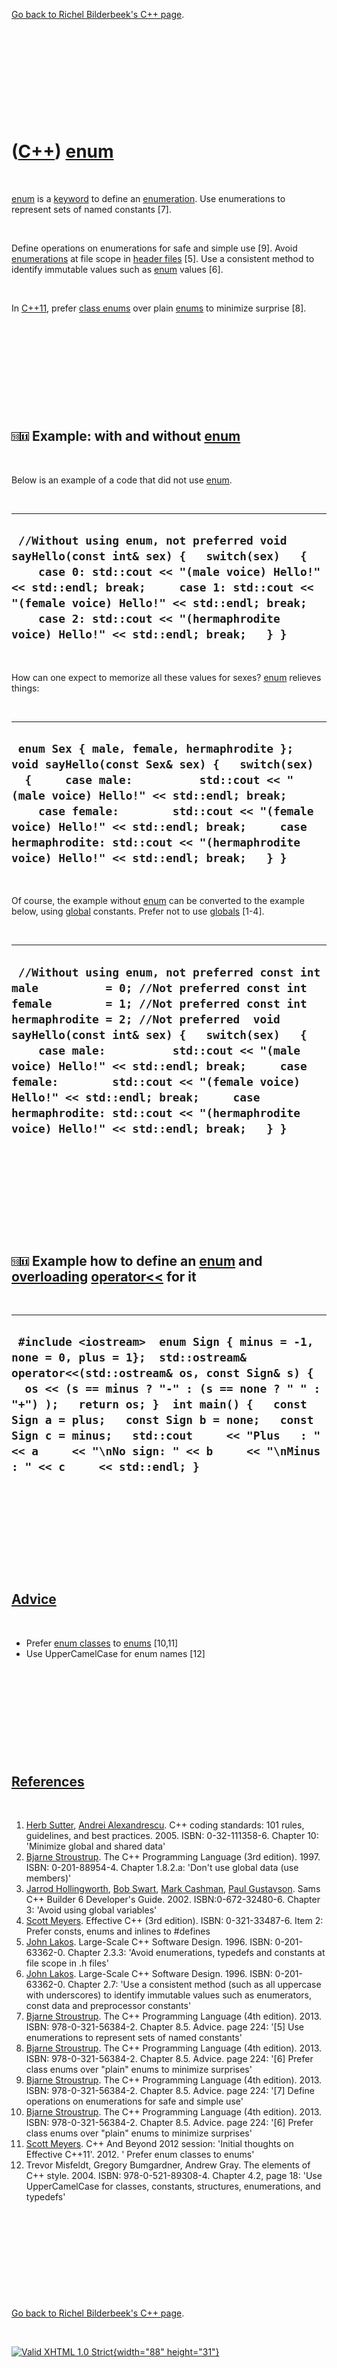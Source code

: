 

[Go back to Richel Bilderbeek's C++ page](Cpp.htm).

 

 

 

 

 

([C++](Cpp.htm)) [enum](CppEnum.htm)
====================================

 

[enum](CppEnum.htm) is a [keyword](CppKeyword.htm) to define an
[enumeration](CppEnum.htm). Use enumerations to represent sets of named
constants \[7\].

 

Define operations on enumerations for safe and simple use \[9\]. Avoid
[enumerations](CppEnum.htm) at file scope in [header
files](CppHeaderFile.htm) \[5\]. Use a consistent method to identify
immutable values such as [enum](CppEnum.htm) values \[6\].

 

In [C++11](Cpp11.htm), prefer [class enums](CppEnumClass.htm) over plain
[enums](CppEnum.htm) to minimize surprise \[8\].

 

 

 

 

 

![C++98](PicCpp98.png)![C++11](PicCpp11.png) Example: with and without [enum](CppEnum.htm)
------------------------------------------------------------------------------------------

 

Below is an example of a code that did not use [enum](CppEnum.htm).

 

  -----------------------------------------------------------------------------------------------------------------------------------------------------------------------------------------------------------------------------------------------------------------------------------------------------------------------
  ` //Without using enum, not preferred void sayHello(const int& sex) {   switch(sex)   {     case 0: std::cout << "(male voice) Hello!" << std::endl; break;     case 1: std::cout << "(female voice) Hello!" << std::endl; break;     case 2: std::cout << "(hermaphrodite voice) Hello!" << std::endl; break;   } }`
  -----------------------------------------------------------------------------------------------------------------------------------------------------------------------------------------------------------------------------------------------------------------------------------------------------------------------

 

How can one expect to memorize all these values for sexes?
[enum](CppEnum.htm) relieves things:

 

  ------------------------------------------------------------------------------------------------------------------------------------------------------------------------------------------------------------------------------------------------------------------------------------------------------------------------------------------------------------------
  ` enum Sex { male, female, hermaphrodite };  void sayHello(const Sex& sex) {   switch(sex)   {     case male:          std::cout << "(male voice) Hello!" << std::endl; break;     case female:        std::cout << "(female voice) Hello!" << std::endl; break;     case hermaphrodite: std::cout << "(hermaphrodite voice) Hello!" << std::endl; break;   } }`
  ------------------------------------------------------------------------------------------------------------------------------------------------------------------------------------------------------------------------------------------------------------------------------------------------------------------------------------------------------------------

 

Of course, the example without [enum](CppEnum.htm) can be converted to
the example below, using [global](CppGlobal.htm) constants. Prefer not
to use [globals](CppGlobal.htm) \[1-4\].

 

  ---------------------------------------------------------------------------------------------------------------------------------------------------------------------------------------------------------------------------------------------------------------------------------------------------------------------------------------------------------------------------------------------------------------------------------------------------------------------------------------------------
  ` //Without using enum, not preferred const int male          = 0; //Not preferred const int female        = 1; //Not preferred const int hermaphrodite = 2; //Not preferred  void sayHello(const int& sex) {   switch(sex)   {     case male:          std::cout << "(male voice) Hello!" << std::endl; break;     case female:        std::cout << "(female voice) Hello!" << std::endl; break;     case hermaphrodite: std::cout << "(hermaphrodite voice) Hello!" << std::endl; break;   } }`
  ---------------------------------------------------------------------------------------------------------------------------------------------------------------------------------------------------------------------------------------------------------------------------------------------------------------------------------------------------------------------------------------------------------------------------------------------------------------------------------------------------

 

 

 

 

 

![C++98](PicCpp98.png)![C++11](PicCpp11.png) Example how to define an [enum](CppEnum.htm) and [overloading](CppOverload.htm) [operator](CppOperator.htm)[&lt;&lt;](CppOperatorStreamOut.htm) for it
---------------------------------------------------------------------------------------------------------------------------------------------------------------------------------------------------

 

  ----------------------------------------------------------------------------------------------------------------------------------------------------------------------------------------------------------------------------------------------------------------------------------------------------------------------------------------------------------------------------------------------------------
  ` #include <iostream>  enum Sign { minus = -1, none = 0, plus = 1};  std::ostream&  operator<<(std::ostream& os, const Sign& s) {   os << (s == minus ? "-" : (s == none ? " " : "+") );   return os; }  int main() {   const Sign a = plus;   const Sign b = none;   const Sign c = minus;   std::cout     << "Plus   : " << a     << "\nNo sign: " << b     << "\nMinus  : " << c     << std::endl; }`
  ----------------------------------------------------------------------------------------------------------------------------------------------------------------------------------------------------------------------------------------------------------------------------------------------------------------------------------------------------------------------------------------------------------

 

 

 

 

 

[Advice](CppAdvice.htm)
-----------------------

 

-   Prefer [enum classes](CppEnumClass.htm) to [enums](CppEnum.htm)
    \[10,11\]
-   Use UpperCamelCase for enum names \[12\]

 

 

 

 

 

[References](CppReferences.htm)
-------------------------------

 

1.  [Herb Sutter](CppHerbSutter.htm), [Andrei
    Alexandrescu](CppAndreiAlexandrescu.htm). C++ coding standards: 101
    rules, guidelines, and best practices. 2005. ISBN: 0-32-111358-6.
    Chapter 10: 'Minimize global and shared data'
2.  [Bjarne Stroustrup](CppBjarneStroustrup.htm). The C++ Programming
    Language (3rd edition). 1997. ISBN: 0-201-88954-4. Chapter 1.8.2.a:
    'Don't use global data (use members)'
3.  [Jarrod Hollingworth](CppJarrodHollingworth.htm), [Bob
    Swart](CppBobSwart.htm), [Mark Cashman](CppMarkCashman.htm), [Paul
    Gustavson](CppPaulGustavson.htm). Sams C++ Builder 6
    Developer's Guide. 2002. ISBN:0-672-32480-6. Chapter 3: 'Avoid using
    global variables'
4.  [Scott Meyers](CppScottMeyers.htm). Effective C++ (3rd edition).
    ISBN: 0-321-33487-6. Item 2: Prefer consts, enums and inlines to
    \#defines
5.  [John Lakos](CppJohnLakos.htm). Large-Scale C++ Software Design.
    1996. ISBN: 0-201-63362-0. Chapter 2.3.3: 'Avoid enumerations,
    typedefs and constants at file scope in .h files'
6.  [John Lakos](CppJohnLakos.htm). Large-Scale C++ Software Design.
    1996. ISBN: 0-201-63362-0. Chapter 2.7: 'Use a consistent method
    (such as all uppercase with underscores) to identify immutable
    values such as enumerators, const data and preprocessor constants'
7.  [Bjarne Stroustrup](CppBjarneStroustrup.htm). The C++ Programming
    Language (4th edition). 2013. ISBN: 978-0-321-56384-2. Chapter 8.5.
    Advice. page 224: '\[5\] Use enumerations to represent sets of named
    constants'
8.  [Bjarne Stroustrup](CppBjarneStroustrup.htm). The C++ Programming
    Language (4th edition). 2013. ISBN: 978-0-321-56384-2. Chapter 8.5.
    Advice. page 224: '\[6\] Prefer class enums over "plain" enums to
    minimize surprises'
9.  [Bjarne Stroustrup](CppBjarneStroustrup.htm). The C++ Programming
    Language (4th edition). 2013. ISBN: 978-0-321-56384-2. Chapter 8.5.
    Advice. page 224: '\[7\] Define operations on enumerations for safe
    and simple use'
10. [Bjarne Stroustrup](CppBjarneStroustrup.htm). The C++ Programming
    Language (4th edition). 2013. ISBN: 978-0-321-56384-2. Chapter 8.5.
    Advice. page 224: '\[6\] Prefer class enums over "plain" enums to
    minimize surprises'
11. [Scott Meyers](CppScottMeyers.htm). C++ And Beyond 2012 session:
    'Initial thoughts on Effective C++11'. 2012. ' Prefer enum classes
    to enums'
12. Trevor Misfeldt, Gregory Bumgardner, Andrew Gray. The elements of
    C++ style. 2004. ISBN: 978-0-521-89308-4. Chapter 4.2, page 18: 'Use
    UpperCamelCase for classes, constants, structures, enumerations, and
    typedefs'

 

 

 

 

 

[Go back to Richel Bilderbeek's C++ page](Cpp.htm).



 

[![Valid XHTML 1.0 Strict](valid-xhtml10.png){width="88"
height="31"}](http://validator.w3.org/check?uri=referer)
